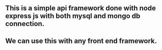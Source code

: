 ## This is a simple api framework done with node express js with both mysql and mongo db connection.
## We can use this with any front end framework.